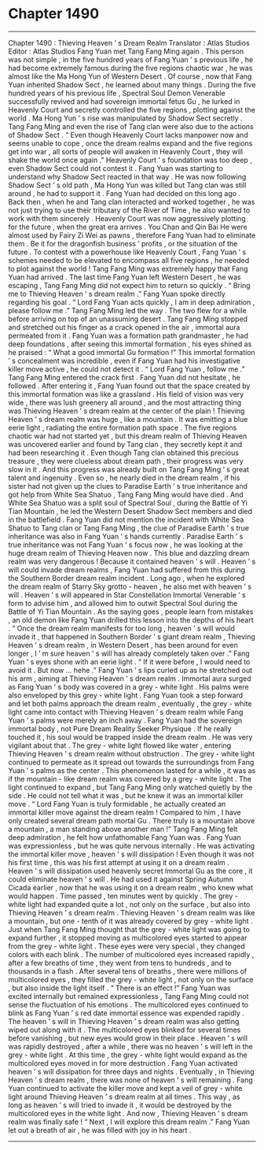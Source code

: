 
# Chapter 1490


---

Chapter 1490 : Thieving Heaven ’ s Dream Realm
Translator :
Atlas Studios
Editor :
Atlas Studios
Fang Yuan met Tang Fang Ming again .
This person was not simple , in the five hundred years of Fang Yuan ’ s previous life , he had become extremely famous during the five regions chaotic war , he was almost like the Ma Hong Yun of Western Desert .
Of course , now that Fang Yuan inherited Shadow Sect , he learned about many things .
During the five hundred years of his previous life , Spectral Soul Demon Venerable successfully revived and had sovereign immortal fetus Gu , he lurked in Heavenly Court and secretly controlled the five regions , plotting against the world .
Ma Hong Yun ’ s rise was manipulated by Shadow Sect secretly .
Tang Fang Ming and even the rise of Tang clan were also due to the actions of Shadow Sect .
“ Even though Heavenly Court lacks manpower now and seems unable to cope , once the dream realms expand and the five regions get into war , all sorts of people will awaken in Heavenly Court , they will shake the world once again .”
Heavenly Court ’ s foundation was too deep , even Shadow Sect could not contest it .
Fang Yuan was starting to understand why Shadow Sect reacted in that way .
He was now following Shadow Sect ’ s old path , Ma Hong Yun was killed but Tang clan was still around , he had to support it .
Fang Yuan had decided on this long ago . Back then , when he and Tang clan interacted and worked together , he was not just trying to use their tributary of the River of Time , he also wanted to work with them sincerely .
Heavenly Court was now aggressively plotting for the future , when the great era arrives .
You Chan and Qin Bai He were almost used by Fairy Zi Wei as pawns , therefore Fang Yuan had to eliminate them .
Be it for the dragonfish business ’ profits , or the situation of the future .
To contest with a powerhouse like Heavenly Court , Fang Yuan ’ s schemes needed to be elevated to encompass all five regions , he needed to plot against the world !
Tang Fang Ming was extremely happy that Fang Yuan had arrived .
The last time Fang Yuan left Western Desert , he was escaping , Tang Fang Ming did not expect him to return so quickly .
“ Bring me to Thieving Heaven ’ s dream realm .” Fang Yuan spoke directly regarding his goal .
“ Lord Fang Yuan acts quickly , I am in deep admiration , please follow me .” Tang Fang Ming led the way .
The two flew for a while before arriving on top of an unassuming desert .
Tang Fang Ming stopped and stretched out his finger as a crack opened in the air , immortal aura permeated from it .
Fang Yuan was a formation path grandmaster , he had deep foundations , after seeing this immortal formation , his eyes shined as he praised : “ What a good immortal Gu formation !”
This immortal formation ’ s concealment was incredible , even if Fang Yuan had his investigative killer move active , he could not detect it .
“ Lord Fang Yuan , follow me .” Tang Fang Ming entered the crack first .
Fang Yuan did not hesitate , he followed .
After entering it , Fang Yuan found out that the space created by this immortal formation was like a grassland .
His field of vision was very wide , there was lush greenery all around , and the most attracting thing was Thieving Heaven ’ s dream realm at the center of the plain !
Thieving Heaven ’ s dream realm was huge , like a mountain .
It was emitting a blue eerie light , radiating the entire formation path space .
The five regions chaotic war had not started yet , but this dream realm of Thieving Heaven was uncovered earlier and found by Tang clan , they secretly kept it and had been researching it .
Even though Tang clan obtained this precious treasure , they were clueless about dream path , their progress was very slow in it .
And this progress was already built on Tang Fang Ming ’ s great talent and ingenuity .
Even so , he nearly died in the dream realm , if his sister had not given up the clues to Paradise Earth ’ s true inheritance and got help from White Sea Shatuo , Tang Fang Ming would have died .
And White Sea Shatuo was a split soul of Spectral Soul , during the Battle of Yi Tian Mountain , he led the Western Desert Shadow Sect members and died in the battlefield .
Fang Yuan did not mention the incident with White Sea Shatuo to Tang clan or Tang Fang Ming , the clue of Paradise Earth ’ s true inheritance was also in Fang Yuan ’ s hands currently .
Paradise Earth ’ s true inheritance was not Fang Yuan ’ s focus now , he was looking at the huge dream realm of Thieving Heaven now .
This blue and dazzling dream realm was very dangerous !
Because it contained heaven ’ s will .
Heaven ’ s will could invade dream realms , Fang Yuan had suffered from this during the Southern Border dream realm incident .
Long ago , when he explored the dream realm of Starry Sky grotto - heaven , he also met with heaven ’ s will . Heaven ’ s will appeared in Star Constellation Immortal Venerable ’ s form to advise him , and allowed him to outwit Spectral Soul during the Battle of Yi Tian Mountain .
As the saying goes , people learn from mistakes , an old demon like Fang Yuan drilled this lesson into the depths of his heart .
“ Once the dream realm manifests for too long , heaven ’ s will would invade it , that happened in Southern Border ’ s giant dream realm , Thieving Heaven ’ s dream realm , in Western Desert , has been around for even longer , I ’ m sure heaven ’ s will has already completely taken over .” Fang Yuan ’ s eyes shone with an eerie light .
“ If it were before , I would need to avoid it . But now … hehe .” Fang Yuan ’ s lips curled up as he stretched out his arm , aiming at Thieving Heaven ’ s dream realm .
Immortal aura surged as Fang Yuan ’ s body was covered in a grey - white light .
His palms were also enveloped by this grey - white light .
Fang Yuan took a step forward and let both palms approach the dream realm , eventually , the grey - white light came into contact with Thieving Heaven ’ s dream realm while Fang Yuan ’ s palms were merely an inch away .
Fang Yuan had the sovereign immortal body , not Pure Dream Reality Seeker Physique . If he really touched it , his soul would be trapped inside the dream realm . He was very vigilant about that .
The grey - white light flowed like water , entering Thieving Heaven ’ s dream realm without obstruction .
The grey - white light continued to permeate as it spread out towards the surroundings from Fang Yuan ’ s palms as the center .
This phenomenon lasted for a while , it was as if the mountain - like dream realm was covered by a grey - white light .
The light continued to expand , but Tang Fang Ming only watched quietly by the side .
He could not tell what it was , but he knew it was an immortal killer move .
“ Lord Fang Yuan is truly formidable , he actually created an immortal killer move against the dream realm ! Compared to him , I have only created several dream path mortal Gu . There truly is a mountain above a mountain , a man standing above another man !” Tang Fang Ming felt deep admiration , he felt how unfathomable Fang Yuan was .
Fang Yuan was expressionless , but he was quite nervous internally .
He was activating the immortal killer move , heaven ’ s will dissipation ! Even though it was not his first time , this was his first attempt at using it on a dream realm .
Heaven ’ s will dissipation used heavenly secret Immortal Gu as the core , it could eliminate heaven ’ s will . He had used it against Spring Autumn Cicada earlier , now that he was using it on a dream realm , who knew what would happen .
Time passed , ten minutes went by quickly .
The grey - white light had expanded quite a lot , not only on the surface , but also into Thieving Heaven ’ s dream realm .
Thieving Heaven ’ s dream realm was like a mountain , but one - tenth of it was already covered by grey - white light .
Just when Tang Fang Ming thought that the grey - white light was going to expand further , it stopped moving as multicolored eyes started to appear from the grey - white light .
These eyes were very special , they changed colors with each blink .
The number of multicolored eyes increased rapidly , after a few breaths of time , they went from tens to hundreds , and to thousands in a flash .
After several tens of breaths , there were millions of multicolored eyes , they filled the grey - white light , not only on the surface , but also inside the light itself .
“ There is an effect !” Fang Yuan was excited internally but remained expressionless , Tang Fang Ming could not sense the fluctuation of his emotions .
The multicolored eyes continued to blink as Fang Yuan ’ s red date immortal essence was expended rapidly . The heaven ’ s will in Thieving Heaven ’ s dream realm was also getting wiped out along with it .
The multicolored eyes blinked for several times before vanishing , but new eyes would grow in their place .
Heaven ’ s will was rapidly destroyed , after a while , there was no heaven ’ s will left in the grey - white light .
At this time , the grey - white light would expand as the multicolored eyes moved in for more destruction .
Fang Yuan activated heaven ’ s will dissipation for three days and nights .
Eventually , in Thieving Heaven ’ s dream realm , there was none of heaven ’ s will remaining .
Fang Yuan continued to activate the killer move and kept a veil of grey - white light around Thieving Heaven ’ s dream realm at all times . This way , as long as heaven ’ s will tried to invade it , it would be destroyed by the multicolored eyes in the white light .
And now , Thieving Heaven ’ s dream realm was finally safe !
“ Next , I will explore this dream realm .” Fang Yuan let out a breath of air , he was filled with joy in his heart .

---

